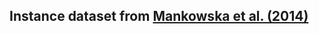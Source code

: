 ## Instance dataset from [Mankowska et al. (2014)](https://link.springer.com/article/10.1007/s10729-013-9243-1)
